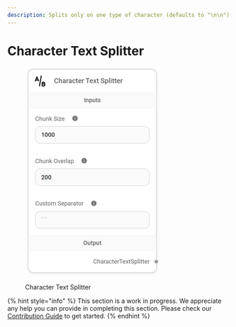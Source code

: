 ```yaml
---
description: Splits only on one type of character (defaults to "\n\n").
---
```


# Character Text Splitter

<figure><img src="../../../.gitbook/assets/image (150).png" alt="" width="305"><figcaption><p>Character Text Splitter</p></figcaption></figure>

{% hint style="info" %}
This section is a work in progress. We appreciate any help you can provide in completing this section. Please check our [Contribution Guide](https://toi500.gitbook.io/flowise-docs/\~/changes/8jXR0fgKTRRTOfbueBkZ/contributing) to get started.
{% endhint %}

